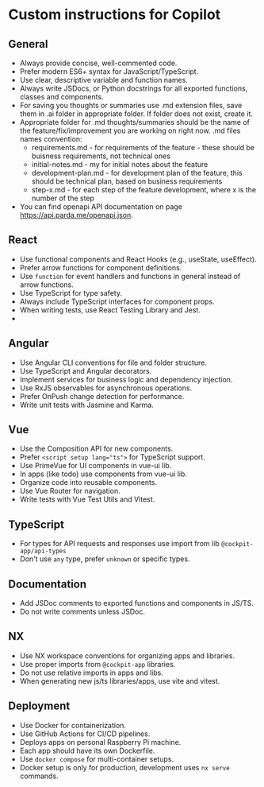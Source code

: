 # Custom instructions for Copilot

## General

- Always provide concise, well-commented code.
- Prefer modern ES6+ syntax for JavaScript/TypeScript.
- Use clear, descriptive variable and function names.
- Always write JSDocs, or Python docstrings for all exported functions, classes and components.
- For saving you thoughts or summaries use .md extension files, save them in .ai folder in appropriate folder. If folder does not exist, create it.
- Appropriate folder for .md thoughts/summaries should be the name of the feature/fix/improvement you are working on right now. .md files names convention:
  - requirements.md - for requirements of the feature - these should be buisness requirements, not technical ones
  - initial-notes.md - my for initial notes about the feature
  - development-plan.md - for development plan of the feature, this should be technical plan, based on business requirements
  - step-x.md - for each step of the feature development, where x is the number of the step
- You can find openapi API documentation on page https://api.parda.me/openapi.json.

## React

- Use functional components and React Hooks (e.g., useState, useEffect).
- Prefer arrow functions for component definitions.
- Use `function` for event handlers and functions in general instead of arrow functions.
- Use TypeScript for type safety.
- Always include TypeScript interfaces for component props.
- When writing tests, use React Testing Library and Jest.
-

## Angular

- Use Angular CLI conventions for file and folder structure.
- Use TypeScript and Angular decorators.
- Implement services for business logic and dependency injection.
- Use RxJS observables for asynchronous operations.
- Prefer OnPush change detection for performance.
- Write unit tests with Jasmine and Karma.

## Vue

- Use the Composition API for new components.
- Prefer `<script setup lang="ts">` for TypeScript support.
- Use PrimeVue for UI components in vue-ui lib.
- In apps (like todo) use components from vue-ui lib.
- Organize code into reusable components.
- Use Vue Router for navigation.
- Write tests with Vue Test Utils and Vitest.

## TypeScript

- For types for API requests and responses use import from lib `@cockpit-app/api-types`
- Don't use `any` type, prefer `unknown` or specific types.

## Documentation

- Add JSDoc comments to exported functions and components in JS/TS.
- Do not write comments unless JSDoc.

## NX

- Use NX workspace conventions for organizing apps and libraries.
- Use proper imports from `@cockpit-app` libraries.
- Do not use relative imports in apps and libs.
- When generating new js/ts libraries/apps, use vite and vitest.

## Deployment

- Use Docker for containerization.
- Use GitHub Actions for CI/CD pipelines.
- Deploys apps on personal Raspberry Pi machine.
- Each app should have its own Dockerfile.
- Use `docker compose` for multi-container setups.
- Docker setup is only for production, development uses `nx serve` commands.
